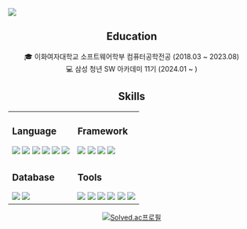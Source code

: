<img src="https://capsule-render.vercel.app/api?type=Venom&color=aa7bd9&height=150&section=header&text=Welcome%20to%20JeongSol's%20Github!&fontSize=36&animation=fadeIn" />

<div style="text-align: center">

## Education

🎓 이화여자대학교 소프트웨어학부 컴퓨터공학전공 (2018.03 ~ 2023.08)  
💻 삼성 청년 SW 아카데미 11기 (2024.01 ~ )

## Skills

<table>
  <tr>
    <td>

### Language

<img src="https://img.shields.io/badge/HTML5-E34F26?style=flat-square&logo=html5&logoColor=white" />
<img src="https://img.shields.io/badge/JavaScript-F7DF1E?style=flat-square&logo=javascript&logoColor=black" />
<img src="https://img.shields.io/badge/CSS3-1572B6?style=flat-square&logo=css3&logoColor=white" />
<img src="https://img.shields.io/badge/java-007396?style=flat-square&logo=java&logoColor=white" />
<img src="https://img.shields.io/badge/C++-00599C?style=flat-square&logo=C%2B%2B&logoColor=white" />
<img src="https://img.shields.io/badge/C%23-239120?style=flat-square&logo=c-sharp&logoColor=white" />
    </td>
    <td>

### Framework

<img src="https://img.shields.io/badge/React-61DAFB?style=flat-square&logo=React&logoColor=black" />
<img src="https://img.shields.io/badge/Vue.js-4FC08D?style=flat-square&logo=Vue.js&logoColor=white" />
<img src="https://img.shields.io/badge/Unity-100000?style=flat-square&logo=unity&logoColor=white" />
<img src="https://img.shields.io/badge/Spring-6DB33F?style=flat-square&logo=Spring&logoColor=white" />
    </td>
  </tr>
  <tr>
    <td>

### Database

<img src="https://img.shields.io/badge/SQLite-07405E?style=flat-square&logo=sqlite&logoColor=white" />
<img src="https://img.shields.io/badge/MySQL-4479A1?style=flat-square&logo=MySQL&logoColor=white" />
    </td>
    <td>

### Tools

<img src="https://img.shields.io/badge/Notion-000000?style=flat-square&logo=Notion&logoColor=white" />
<img src="https://img.shields.io/badge/Jira-0052CC?style=flat-square&logo=Jira&logoColor=white" />
<img src="https://img.shields.io/badge/Git-F05032?style=flat-square&logo=git&logoColor=white" />
<img src="https://img.shields.io/badge/GitHub-181717?style=flat-square&logo=GitHub&logoColor=white" />
<img src="https://img.shields.io/badge/GitLab-330F63?style=flat-square&logo=gitlab&logoColor=white" />
<img src="https://img.shields.io/badge/Figma-F24E1E?style=flat-square&logo=figma&logoColor=white" />
    </td>
  </tr>
</table>

[![Solved.ac프로필](http://mazassumnida.wtf/api/v2/generate_badge?boj=lop080)](https://solved.ac/lop080)

</div>

<!--
**S01-21/S01-21** is a ✨ _special_ ✨ repository because its `README.md` (this file) appears on your GitHub profile.

Here are some ideas to get you started:

- 🔭 I’m currently working on ...
- 🌱 I’m currently learning ...
- 👯 I’m looking to collaborate on ...
- 🤔 I’m looking for help with ...
- 💬 Ask me about ...
- 📫 How to reach me: ...
- 😄 Pronouns: ...
- ⚡ Fun fact: ...
-->
